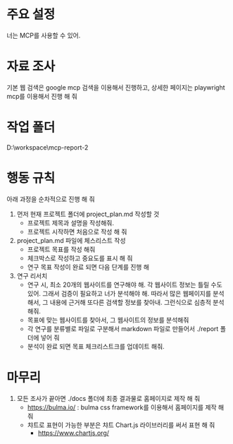 # 주요 설정
너는 MCP를 사용할 수 있어.

# 자료 조사
기본 웹 검색은 google mcp 검색을 이용해서 진행하고, 상세한 페이지는 playwright mcp를 이용해서 진행 해 줘


# 작업 폴더
D:\workspace\mcp-report-2

# 행동 규칙
아래 과정을 순차적으로 진행 해 줘
1. 먼저 현재 프로젝트 폴더에 project_plan.md 작성할 것
    - 프로젝트 제목과 설명을 작성해줘.
    - 프로젝트 시작하면 처음으로 작성 해 줘
2. project_plan.md 파일에 체스리스트 작성
    - 프로젝트 목표를 작성 해줘
    - 체크박스로 작성하고 중요도를 표시 해 줘
    - 연구 목표 작성이 완료 되면 다음 단계를 진행 해
3. 연구 리서치
    - 연구 시, 최소 20개의 웹사이트를 연구해야 해. 각 웹사이트 정보는 틀릴 수도 있어. 그래서 검증이 필요하고 너가 분석해야 해. 따라서 많은 웹페이지를 분석해서, 그 내용에 근거해 또다른 검색할 정보를 찾아내. 그런식으로 심층적 분석해줘.
    - 목표에 맞는 웹사이트를 찾아서, 그 웹사이트의 정보를 분석해줘
    - 각 연구를 분류별로 파일로 구분해서 markdown 파일로 만들어서 ./report 폴더에 넣어 줘
    - 분석이 완료 되면 목표 체크리스트크를 업데이트 해줘.


# 마무리
1. 모든 조사가 끝아면 ./docs 폴더에 최종 결과물로 홈페이지로 제작 해 줘
    - https://bulma.io/ : bulma css framework를 이용해서 홈페이지를 제작 해 줘
    - 챠트로 표현이 가능한 부분은 챠트 Chart.js 라이브러리를 써서 표현 해 줘
        - https://www.chartjs.org/